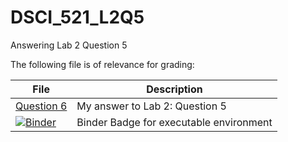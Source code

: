 # DSCI_521_L2Q5
Answering Lab 2 Question 5

The following file is of relevance for grading:

| File | Description |
|---|---|
| [Question 6](https://github.com/hfboyce/DSCI_521_L2Q6/blob/master/Question6.ipynbb) | My answer to Lab 2: Question 5 |
| [![Binder](https://mybinder.org/badge.svg)](https://mybinder.org/v2/gh/hfboyce/DSCI_521_L2Q5.git/master) | Binder Badge for executable environment |